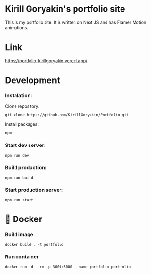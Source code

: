 
# Kirill Goryakin's portfolio site
This is my portfolio site. It is written on Next JS and has Framer Motion animations.

# Link
https://portfolio-kirillgoryakin.vercel.app/
# Development
### Instalation:
Clone repository:
```
git clone https://github.com/KirillGoryakin/Portfolio.git
```
Install packages:
```
npm i
```
### Start dev server:
```
npm run dev
```
### Build production:
```
npm run build
```
### Start production server:
```
npm run start
```

# 🐳 Docker
### Build image
```
docker build . -t portfolio
```
### Run container
```
docker run -d --rm -p 3000:3000 --name portfolio portfolio
```